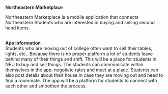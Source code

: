 **Northeastern Marketplace**
<br>

Northeastern Marketplace is a mobile application that connects Northeastern Students who are interested in buying and selling second hand items. <br><br>


**App information** <br>
Students who are moving out of college often want to sell their tables, lights, etc.. Because there is no proper platform a lot of students leave behind many of their things and shift. This will be a place for students in NEU to buy and sell things. The students can communicate within themselves in the app, negotiate rates and meet at a place. Students can also post details about their house in case they are moving out and need to find a roommate. The app will be a platform for students to connect with each other and smoothen the process.<br>
